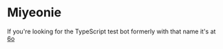 # Miyeonie
 If you're looking for the TypeScript test bot formerly with that name it's at <a href="https://github.com/reesypiece/6o">6o</a>

